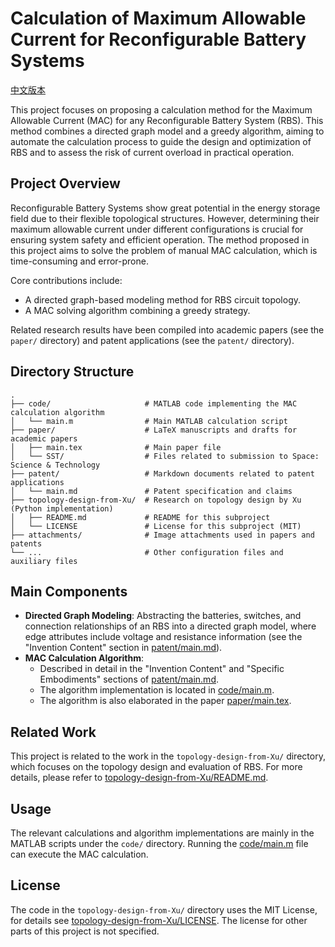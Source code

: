 # Calculation of Maximum Allowable Current for Reconfigurable Battery Systems

[中文版本](readme.md)

This project focuses on proposing a calculation method for the Maximum Allowable Current (MAC) for any Reconfigurable Battery System (RBS). This method combines a directed graph model and a greedy algorithm, aiming to automate the calculation process to guide the design and optimization of RBS and to assess the risk of current overload in practical operation.

## Project Overview

Reconfigurable Battery Systems show great potential in the energy storage field due to their flexible topological structures. However, determining their maximum allowable current under different configurations is crucial for ensuring system safety and efficient operation. The method proposed in this project aims to solve the problem of manual MAC calculation, which is time-consuming and error-prone.

Core contributions include:
*   A directed graph-based modeling method for RBS circuit topology.
*   A MAC solving algorithm combining a greedy strategy.

Related research results have been compiled into academic papers (see the `paper/` directory) and patent applications (see the `patent/` directory).

## Directory Structure

```
.
├── code/                     # MATLAB code implementing the MAC calculation algorithm
│   └── main.m                # Main MATLAB calculation script
├── paper/                    # LaTeX manuscripts and drafts for academic papers
│   ├── main.tex              # Main paper file
│   └── SST/                  # Files related to submission to Space: Science & Technology
├── patent/                   # Markdown documents related to patent applications
│   └── main.md               # Patent specification and claims
├── topology-design-from-Xu/  # Research on topology design by Xu (Python implementation)
│   ├── README.md             # README for this subproject
│   └── LICENSE               # License for this subproject (MIT)
├── attachments/              # Image attachments used in papers and patents
└── ...                       # Other configuration files and auxiliary files
```

## Main Components

*   **Directed Graph Modeling**: Abstracting the batteries, switches, and connection relationships of an RBS into a directed graph model, where edge attributes include voltage and resistance information (see the "Invention Content" section in [patent/main.md](patent/main.md)).
*   **MAC Calculation Algorithm**:
    *   Described in detail in the "Invention Content" and "Specific Embodiments" sections of [patent/main.md](patent/main.md).
    *   The algorithm implementation is located in [code/main.m](code/main.m).
    *   The algorithm is also elaborated in the paper [paper/main.tex](paper/main.tex).

## Related Work

This project is related to the work in the `topology-design-from-Xu/` directory, which focuses on the topology design and evaluation of RBS. For more details, please refer to [topology-design-from-Xu/README.md](topology-design-from-Xu/README.md).

## Usage

The relevant calculations and algorithm implementations are mainly in the MATLAB scripts under the `code/` directory. Running the [code/main.m](code/main.m) file can execute the MAC calculation.

## License

The code in the `topology-design-from-Xu/` directory uses the MIT License, for details see [topology-design-from-Xu/LICENSE](topology-design-from-Xu/LICENSE). The license for other parts of this project is not specified.